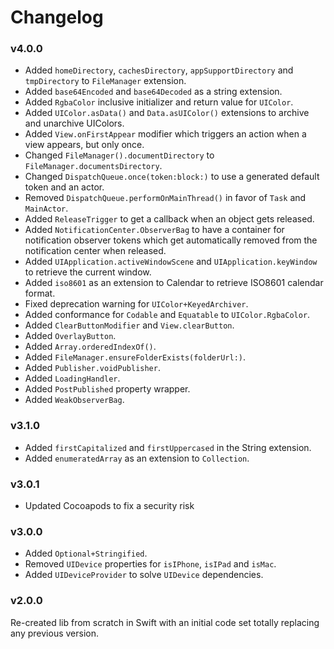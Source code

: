 # Changelog

### v4.0.0

- Added `homeDirectory`, `cachesDirectory`, `appSupportDirectory` and `tmpDirectory` to `FileManager` extension.
- Added `base64Encoded` and `base64Decoded` as a string extension.
- Added `RgbaColor` inclusive initializer and return value for `UIColor`.
- Added `UIColor.asData()` and `Data.asUIColor()` extensions to archive and unarchive UIColors.
- Added `View.onFirstAppear` modifier which triggers an action when a view appears, but only once.
- Changed `FileManager().documentDirectory` to `FileManager.documentsDirectory`.
- Changed `DispatchQueue.once(token:block:)` to use a generated default token and an actor.
- Removed `DispatchQueue.performOnMainThread()` in favor of `Task` and `MainActor`.
- Added `ReleaseTrigger` to get a callback when an object gets released.
- Added `NotificationCenter.ObserverBag` to have a container for notification observer tokens which get automatically removed from the notification center when released.
- Added `UIApplication.activeWindowScene` and `UIApplication.keyWindow` to retrieve the current window.
- Added `iso8601` as an extension to Calendar to retrieve ISO8601 calendar format.
- Fixed deprecation warning for `UIColor+KeyedArchiver`.
- Added conformance for `Codable` and `Equatable` to `UIColor.RgbaColor`.
- Added `ClearButtonModifier` and `View.clearButton`.
- Added `OverlayButton`.
- Added `Array.orderedIndexOf()`.
- Added `FileManager.ensureFolderExists(folderUrl:)`.
- Added `Publisher.voidPublisher`.
- Added `LoadingHandler`.
- Added `PostPublished` property wrapper.
- Added `WeakObserverBag`.


### v3.1.0

- Added `firstCapitalized` and `firstUppercased` in the String extension.
- Added `enumeratedArray` as an extension to `Collection`.

### v3.0.1

- Updated Cocoapods to fix a security risk

### v3.0.0

- Added `Optional+Stringified`.
- Removed `UIDevice` properties for `isIPhone`, `isIPad` and `isMac`.
- Added `UIDeviceProvider` to solve `UIDevice` dependencies.

### v2.0.0

Re-created lib from scratch in Swift with an initial code set totally replacing any previous version.
